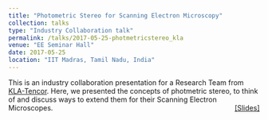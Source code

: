 ```yaml
---
title: "Photometric Stereo for Scanning Electron Microscopy" 
collection: talks
type: "Industry Collaboration talk"
permalink: /talks/2017-05-25-photmetricstereo_kla
venue: "EE Seminar Hall"
date: 2017-05-25
location: "IIT Madras, Tamil Nadu, India"
---
```

<p style="text-align:left;">
   This is an industry collaboration presentation for a Research Team from <a href="https://www.kla-tencor.com/">KLA-Tencor</a>. Here, we presented the concepts of photmetric stereo, to think of and discuss ways to extend them for their Scanning Electron Microscopes.   
    <span style="float:right;">
          <a href="https://drive.google.com/open?id=1lRjp2KghIZhmT3tqyGSpzUmUz2GIyh9S">&#91;Slides&#93;</a>  
    </span>
</p>

           
